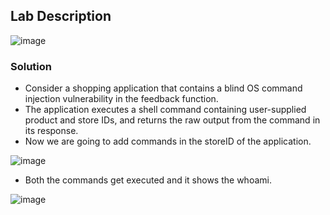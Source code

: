 ## Lab Description

![image](https://github.com/rahulr98/Portswigger_LABs/assets/116432525/5acbb5cb-a143-439e-a031-ebef8a7bd7e2)

### Solution

  - Consider a shopping application that contains a blind OS command injection vulnerability in the feedback function.
  - The application executes a shell command containing user-supplied product and store IDs, and returns the raw output from the command in its response.
  - Now we are going to add commands in the storeID of the application.

![image](https://github.com/rahulr98/Portswigger_LABs/assets/116432525/c367c1d6-25b9-4d23-99ba-ecade1bbc7c1)

  -  Both the commands get executed and it shows the whoami.

![image](https://github.com/rahulr98/Portswigger_LABs/assets/116432525/93f36de1-3f87-4d5f-9c8a-c92455abc295)
